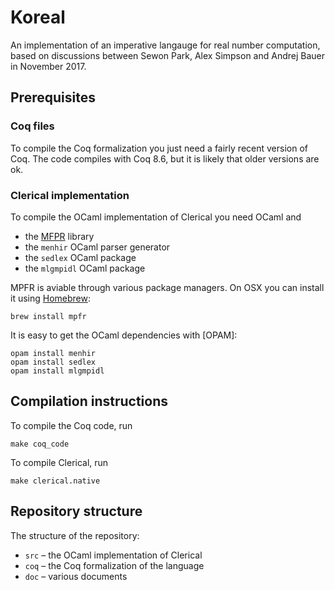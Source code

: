 # Koreal

An implementation of an imperative langauge for real number computation, based on
discussions between Sewon Park, Alex Simpson and Andrej Bauer in November 2017.

## Prerequisites

### Coq files

To compile the Coq formalization you just need a fairly recent version of Coq.
The code compiles with Coq 8.6, but it is likely that older versions are ok.

### Clerical implementation

To compile the OCaml implementation of Clerical you need OCaml and

* the [MFPR](http://www.mpfr.org) library
* the `menhir` OCaml parser generator
* the `sedlex` OCaml package
* the `mlgmpidl` OCaml package

MPFR is aviable through various package managers. On OSX you can install it using
[Homebrew](https://brew.sh):

    brew install mpfr

It is easy to get the OCaml dependencies with [OPAM]:

    opam install menhir
    opam install sedlex
    opam install mlgmpidl

## Compilation instructions

To compile the Coq code, run

    make coq_code

To compile Clerical, run

    make clerical.native


## Repository structure

The structure of the repository:

* `src` – the OCaml implementation of Clerical
* `coq` – the Coq formalization of the language
* `doc` – various documents
